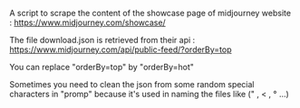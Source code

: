 A script to scrape the content of the showcase page of midjourney website : https://www.midjourney.com/showcase/

The file download.json is retrieved from their api : https://www.midjourney.com/api/public-feed/?orderBy=top

You can replace "orderBy=top" by "orderBy=hot"

Sometimes you need to clean the json from some random special characters in "promp" because it's used in naming the files like (\" , < , ° ...)
